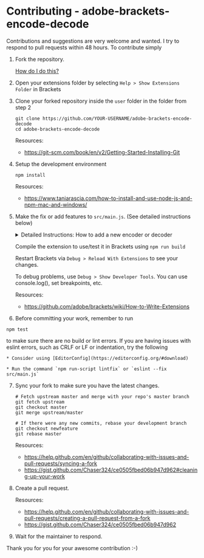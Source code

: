 Contributing - adobe-brackets-encode-decode
=======

Contributions and suggestions are very welcome and wanted. I try to respond to pull requests within 48 hours. To contribute simply

1. Fork the repository.

	[How do I do this?](https://help.github.com/en/github/getting-started-with-github/fork-a-repo#fork-an-example-repository)

2. Open your extensions folder by selecting `Help > Show Extensions Folder` in Brackets

3. Clone your forked repository inside the `user` folder in the folder from step 2
	```
	git clone https://github.com/YOUR-USERNAME/adobe-brackets-encode-decode
	cd adobe-brackets-encode-decode
	```
	Resources:
	* https://git-scm.com/book/en/v2/Getting-Started-Installing-Git
	
4. Setup the development environment
	```
	npm install
	```
	Resources:
	* https://www.taniarascia.com/how-to-install-and-use-node-js-and-npm-mac-and-windows/
	

5. Make the fix or add features to `src/main.js`. (See detailed instructions below)
	<details>
  		<summary>
		Detailed Instructions: How to add a new encoder or decoder  
	  	</summary>
	 	In order to keep the code clean and readable, implement the encoders/decoders in the `src/convertors` folder, as a RequireJS module:
	
	```
		/**
 		*  File: YourFormat.js
 		*  Author: Your Name <your@email.com>
 		*  Description:  Encodes and decodes String <--> YourFormat
 		*/
 
		define(function(require, exports) {
   		const encodeToYourFormat = (input) => {
		//write your decoding implementation here
		return result; // result must be a String
 		};
		
 		const decodeFromYourFormat = (input) => {
		//write your encoding implementation here
		return result; // result must be a String
 		 };
  		exports.encodeToYourFormat = encodeToYourFormat;
 		exports.decodeFromYourFormat = decodeFromYourFormat;
		});
	```
	
	Import the module to `src/main.js` and register it using the following format: 
	
	```
		const encodeToYourFormat = require('convertors/YourFormat').encodeToYourFormat;
		const encodeFromYourFormat = require('convertors/YourFormat').encodeFromYourFormat;
	```
	Register your encoder/decoder  with the Context Menu, by adding it to `const ENCODERS_DECODERS ` in the following format: 
	```
		  const ENCODERS_DECODERS = [{
		    title: 'YourFormat',
		    encodeTitle: 'String to YourFormat',  //optional
		    encoder: encodeToYourFormat, //The encoder function you imported
		    decodeTitle: 'YourFormat to String', //optional
		    decoder: decodeFromYourFormat,  //The encoder function you imported. If there is non, set value as 'null'
		  }
	```
		
	</details>

 	Compile the extension to use/test it in Brackets using `npm run build`
 
	 Restart Brackets via `Debug > Reload With Extensions` to see your changes.

	 To debug problems, use `Debug > Show Developer Tools`. You can use console.log(), set breakpoints, etc.
	 
	 Resources:
	 * https://github.com/adobe/brackets/wiki/How-to-Write-Extensions

6. Before committing your work, remember to run 
```
npm test
``` 
to make sure there are no build or lint errors. If you are having issues with eslint errors, such as CRLF or LF or indentation, try the following

	* Consider using [EditorConfig](https://editorconfig.org/#download)
	
	* Run the command `npm run-script lintfix` or `eslint --fix src/main.js`


7. Sync your fork to make sure you have the latest changes.
 	
	```
	# Fetch upstream master and merge with your repo's master branch
	git fetch upstream
	git checkout master
	git merge upstream/master

	# If there were any new commits, rebase your development branch
	git checkout newfeature
	git rebase master
	```
	Resources:
	* https://help.github.com/en/github/collaborating-with-issues-and-pull-requests/syncing-a-fork
	* https://gist.github.com/Chaser324/ce0505fbed06b947d962#cleaning-up-your-work
8. Create a pull request. 

	Resources:
	* https://help.github.com/en/github/collaborating-with-issues-and-pull-requests/creating-a-pull-request-from-a-fork
	* https://gist.github.com/Chaser324/ce0505fbed06b947d962
	
9. Wait for the maintainer to respond. 

Thank you for you for your awesome contribution :-)

